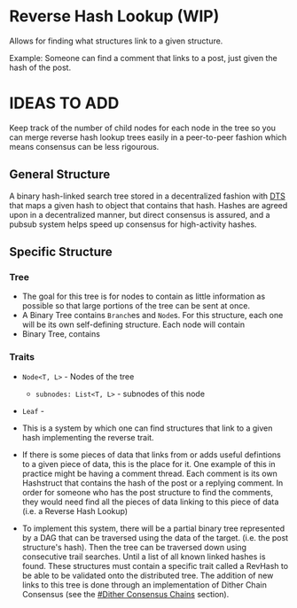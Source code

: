# Reverse Hash Lookup (WIP)

Allows for finding what structures link to a given structure.

Example: Someone can find a comment that links to a post, just given the hash of the post.

# IDEAS TO ADD
Keep track of the number of child nodes for each node in the tree so you can merge reverse hash lookup trees easily in a peer-to-peer fashion which means consensus can be less rigourous.

## General Structure

A binary hash-linked search tree stored in a decentralized fashion with [DTS](../routing/directional-trail-search.md) that maps a given hash to object that contains that hash. Hashes are agreed upon in a decentralized manner, but direct consensus is assured, and a pubsub system helps speed up consensus for high-activity hashes.

## Specific Structure

### Tree
 - The goal for this tree is for nodes to contain as little information as possible so that large portions of the tree can be sent at once.
 - A Binary Tree contains `Branch`es and `Node`s. For this structure, each one will be its own self-defining structure. Each node will contain
 - Binary Tree, contains

### Traits

 - `Node<T, L>` - Nodes of the tree
   - `subnodes: List<T, L>` - subnodes of this node
 - `Leaf` - 

 - This is a system by which one can find structures that link to a given hash implementing the reverse trait.
 - If there is some pieces of data that links from or adds useful defintions to a given piece of data, this is the place for it. One example of this in practice might be having a comment thread. Each comment is its own Hashstruct that contains the hash of the post or a replying comment. In order for someone who has the post structure to find the comments, they would need find all the pieces of data linking to this piece of data (i.e. a Reverse Hash Lookup)
 - To implement this system, there will be a partial binary tree represented by a DAG that can be traversed using the data of the target. (i.e. the post structure's hash). Then the tree can be traversed down using consecutive trail searches. Until a list of all known linked hashes is found. These structures must contain a specific trait called a RevHash to be able to be validated onto the distributed tree. The addition of new links to this tree is done through an implementation of Dither Chain Consensus (see the [#Dither Consensus Chains](#dither-consensus-chains) section).